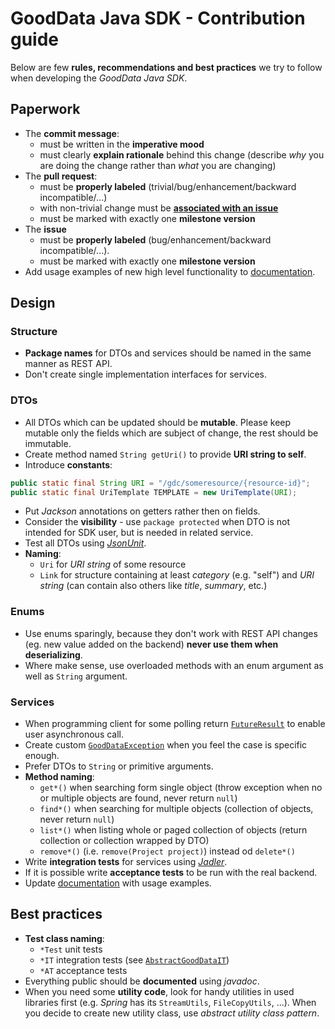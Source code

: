 # GoodData Java SDK - Contribution guide

Below are few **rules, recommendations and best practices** we try to follow when developing the _GoodData Java SDK_.

## Paperwork
* The **commit message**:
  * must be written in the **imperative mood**
  * must clearly **explain rationale** behind this change (describe _why_ you are doing the change rather than _what_ you are changing)
* The **pull request**:
  * must be **properly labeled** (trivial/bug/enhancement/backward incompatible/...)
  * with non-trivial change must be **[associated with an issue](https://help.github.com/articles/closing-issues-via-commit-messages/)**
  * must be marked with exactly one **milestone version**
* The **issue**
  * must be **properly labeled** (bug/enhancement/backward incompatible/...).
  * must be marked with exactly one **milestone version**
* Add usage examples of new high level functionality to
[documentation](https://github.com/gooddata/gooddata-java/wiki/Code-Examples).

## Design

### Structure
* **Package names** for DTOs and services should be named in the same manner as REST API.
* Don't create single implementation interfaces for services.

### DTOs
* All DTOs which can be updated should be **mutable**. Please keep mutable only the fields which are subject of change,
the rest should be immutable.
* Create method named `String getUri()` to provide **URI string to self**.
* Introduce **constants**:
```java
public static final String URI = "/gdc/someresource/{resource-id}";
public static final UriTemplate TEMPLATE = new UriTemplate(URI);
```
* Put _Jackson_ annotations on getters rather then on fields.
* Consider the **visibility** - use `package protected` when DTO is not intended for SDK user, but is needed
in related service.
* Test all DTOs using _[JsonUnit](https://github.com/lukas-krecan/JsonUnit)_.
* **Naming**:
  * `Uri` for _URI string_ of some resource
  * `Link` for structure containing at least _category_ (e.g. "self") and _URI string_
    (can contain also others like _title_, _summary_, etc.)

### Enums
* Use enums sparingly, because they don't work with REST API changes (eg. new value added on the backend) **never use
them when deserializing**.
* Where make sense, use overloaded methods with an enum argument as well as `String` argument.

### Services
* When programming client for some polling return [`FutureResult`](src/main/java/com/gooddata/FutureResult.java)
to enable user asynchronous call.
* Create custom [`GoodDataException`](src/main/java/com/gooddata/GoodDataException.java) when you feel the case
is specific enough.
* Prefer DTOs to `String` or primitive arguments.
* **Method naming**:
  * `get*()` when searching form single object (throw exception when no or multiple objects are found,
  never return `null`)
  * `find*()` when searching for multiple objects (collection of objects, never return `null`)
  * `list*()` when listing whole or paged collection of objects (return collection or collection wrapped by DTO)
  * `remove*()` (i.e. `remove(Project project)`) instead od `delete*()`
* Write **integration tests** for services using _[Jadler](https://github.com/jadler-mocking/jadler/wiki)_.
* If it is possible write **acceptance tests** to be run with the real backend.
* Update [documentation](https://github.com/gooddata/gooddata-java/wiki/Code-Examples) with usage examples.

## Best practices
* **Test class naming**:
  * `*Test` unit tests
  * `*IT` integration tests (see [`AbstractGoodDataIT`](src/test/java/com/gooddata/AbstractGoodDataIT.java))
  * `*AT` acceptance tests
* Everything public should be **documented** using _javadoc_.
* When you need some **utility code**, look for handy utilities in used libraries first (e.g. _Spring_ has
its `StreamUtils`, `FileCopyUtils`, ...). When you decide to create new utility class,
use _abstract utility class pattern_.
